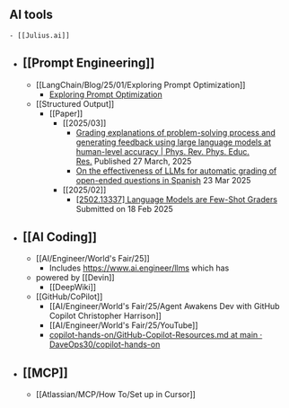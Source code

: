 ## AI tools
	- [[Julius.ai]]
- ## [[Prompt Engineering]]
	- [[LangChain/Blog/25/01/Exploring Prompt Optimization]]
		- [Exploring Prompt Optimization](https://blog.langchain.com/exploring-prompt-optimization/)
	- [[Structured Output]]
		- [[Paper]]
			- [[2025/03]]
				- [Grading explanations of problem-solving process and generating feedback using large language models at human-level accuracy | Phys. Rev. Phys. Educ. Res.](https://journals.aps.org/prper/abstract/10.1103/PhysRevPhysEducRes.21.010126) Published 27 March, 2025
				- [On the effectiveness of LLMs for automatic grading of open-ended questions in Spanish](https://arxiv.org/html/2503.18072v1) 23 Mar 2025
			- [[2025/02]]
				- [[2502.13337] Language Models are Few-Shot Graders](https://arxiv.org/abs/2502.13337) Submitted on 18 Feb 2025
- ## [[AI Coding]]
	- [[AI/Engineer/World's Fair/25]]
		- Includes https://www.ai.engineer/llms which has
	- powered by [[Devin]]
		- [[DeepWiki]]
	- [[GitHub/CoPilot]]
		- [[AI/Engineer/World's Fair/25/Agent Awakens Dev with GitHub Copilot Christopher Harrison]]
		- [[AI/Engineer/World's Fair/25/YouTube]]
		- [copilot-hands-on/GitHub-Copilot-Resources.md at main · DaveOps30/copilot-hands-on](https://github.com/DaveOps30/copilot-hands-on/blob/main/GitHub-Copilot-Resources.md)
- ## [[MCP]]
	- [[Atlassian/MCP/How To/Set up in Cursor]]